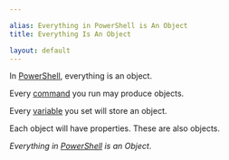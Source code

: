 ```yaml
---

alias: Everything in PowerShell is An Object
title: Everything Is An Object

layout: default
---
```


In [PowerShell](/PowerShell), everything is an object.

Every [command](/PowerShell/Commands) you run may produce objects.

Every [variable](/PowerShell/Variables) you set will store an object.

Each object will have properties.  These are also objects.

_Everything in [PowerShell](/PowerShell) is an Object_.
